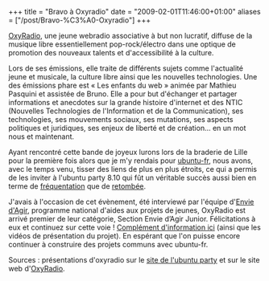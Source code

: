 +++
title = "Bravo à Oxyradio"
date = "2009-02-01T11:46:00+01:00"
aliases = ["/post/Bravo-%C3%A0-Oxyradio"]
+++
    <p><a href="http://www.oxyradio.net/" hreflang="fr">OxyRadio</a>, une jeune webradio associative à but non lucratif, diffuse de la musique libre essentiellement pop-rock/électro dans une optique de promotion des nouveaux talents et d'accessibilité à la culture.</p>


<p>Lors de ses émissions, elle traite de différents sujets comme l&#39;actualité jeune et musicale, la culture libre ainsi que les nouvelles technologies. Une des émissions phare est « Les enfants du web » animée par Mathieu Pasquini et assistée de Bruno. Elle a pour but d&#39;échanger et partager informations et anecdotes sur la grande histoire d&#39;internet et des NTIC (Nouvelles Technologies de l&#39;Information et de la Communication), ses technologies, ses mouvements sociaux, ses mutations, ses aspects politiques et juridiques, ses enjeux de liberté et de création... en un mot nous et maintenant.</p>


<p>Ayant rencontré cette bande de joyeux lurons lors de la braderie de Lille pour la première fois alors que je m'y rendais pour <a href="/post/www.ubuntu-fr.org" hreflang="fr">ubuntu-fr</a>, nous avons, avec le temps venu, tisser des liens de plus en plus étroits, ce qui a permis de les inviter à l'ubuntu party 8.10 qui fût un véritable succès aussi bien en terme de <a href="/post/Ubuntu-Party-Paris%3A-more-than-4-000-visitors!" hreflang="en">fréquentation</a> que de <a href="http://www.ubuntu-party.org/retombees.php" hreflang="fr">retombée</a>.</p>


<p>J'avais à l'occasion de cet évènement, été interviewé par l'équipe d'<a href="http://www.enviedagir.fr/" hreflang="fr">Envie d'Agir</a>, programme national d&#39;aides aux projets de jeunes, OxyRadio est arrivé premier de leur catégorie, Section Envie d’Agir Junior. Félicitations à eux et continuez sur cette voie ! <a href="http://blog.oxyradio.net/2009/01/30/oxyradio-remporte-le-premier-prix.html" hreflang="fr">Complément d'information ici</a> (ainsi que les vidéos de présentation du projet). En espérant que l'on puisse encore continuer à construire des projets communs avec ubuntu-fr.</p>


<p>Sources : présentations d&#39;oxyradio sur le <a href="http://www.ubuntu-party.org/paris/programme.php" hreflang="fr">site de l'ubuntu party</a> et sur le site web d'<a href="http://www.oxyradio.net/les-enfants-du-web-redif.html" hreflang="fr">OxyRadio</a>.</p>